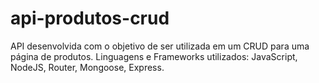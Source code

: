 # api-produtos-crud

API desenvolvida com o objetivo de ser utilizada em um CRUD para uma página de produtos.
Linguagens e Frameworks utilizados: JavaScript, NodeJS, Router, Mongoose, Express.
